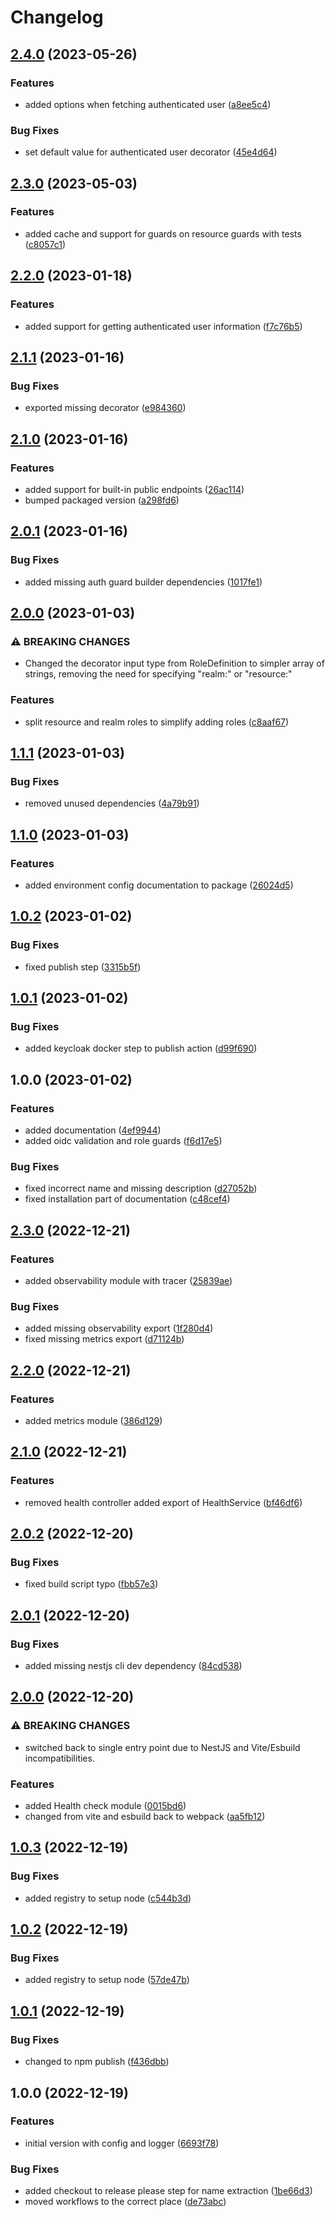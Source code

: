# Changelog

## [2.4.0](https://github.com/flowcore-io/library-nestjs-oidc-protect-ts/compare/v2.3.0...v2.4.0) (2023-05-26)


### Features

* added options when fetching authenticated user ([a8ee5c4](https://github.com/flowcore-io/library-nestjs-oidc-protect-ts/commit/a8ee5c425bc5494ed4892a6e610884d476b08866))


### Bug Fixes

* set default value for authenticated user decorator ([45e4d64](https://github.com/flowcore-io/library-nestjs-oidc-protect-ts/commit/45e4d64aecf18b05f8c27ab6e7de18cf5d7ce09f))

## [2.3.0](https://github.com/flowcore-io/library-nestjs-oidc-protect-ts/compare/v2.2.0...v2.3.0) (2023-05-03)


### Features

* added cache and support for guards on resource guards with tests ([c8057c1](https://github.com/flowcore-io/library-nestjs-oidc-protect-ts/commit/c8057c107a86d22c63bd308baacc40328e6e3394))

## [2.2.0](https://github.com/flowcore-io/library-nestjs-oidc-protect-ts/compare/v2.1.1...v2.2.0) (2023-01-18)


### Features

* added support for getting authenticated user information ([f7c76b5](https://github.com/flowcore-io/library-nestjs-oidc-protect-ts/commit/f7c76b5efff2d68bed96df86c8d358181055c715))

## [2.1.1](https://github.com/flowcore-io/library-nestjs-oidc-protect-ts/compare/v2.1.0...v2.1.1) (2023-01-16)


### Bug Fixes

* exported missing decorator ([e984360](https://github.com/flowcore-io/library-nestjs-oidc-protect-ts/commit/e984360f82e13d52a8094cf5759404c9e4868485))

## [2.1.0](https://github.com/flowcore-io/library-nestjs-oidc-protect-ts/compare/v2.0.1...v2.1.0) (2023-01-16)


### Features

* added support for built-in public endpoints ([26ac114](https://github.com/flowcore-io/library-nestjs-oidc-protect-ts/commit/26ac114bf376b3007865c05a7e5740671c661b92))
* bumped packaged version ([a298fd6](https://github.com/flowcore-io/library-nestjs-oidc-protect-ts/commit/a298fd6fcf5105bf27d872809316bffa662409a1))

## [2.0.1](https://github.com/flowcore-io/library-nestjs-oidc-protect-ts/compare/v2.0.0...v2.0.1) (2023-01-16)


### Bug Fixes

* added missing auth guard builder dependencies ([1017fe1](https://github.com/flowcore-io/library-nestjs-oidc-protect-ts/commit/1017fe15dee8b63f9bbb49cb4c604af275d8b075))

## [2.0.0](https://github.com/flowcore-io/library-nestjs-oidc-protect-ts/compare/v1.1.1...v2.0.0) (2023-01-03)


### ⚠ BREAKING CHANGES

* Changed the decorator input type from RoleDefinition to simpler array of strings, removing the need for specifying "realm:" or "resource:"

### Features

* split resource and realm roles to simplify adding roles ([c8aaf67](https://github.com/flowcore-io/library-nestjs-oidc-protect-ts/commit/c8aaf6761baf9064be572fbb780fa358d3413a2e))

## [1.1.1](https://github.com/flowcore-io/library-nestjs-oidc-protect-ts/compare/v1.1.0...v1.1.1) (2023-01-03)


### Bug Fixes

* removed unused dependencies ([4a79b91](https://github.com/flowcore-io/library-nestjs-oidc-protect-ts/commit/4a79b9198f83da7e4ca42417358b41ec47e8ad57))

## [1.1.0](https://github.com/flowcore-io/library-nestjs-oidc-protect-ts/compare/v1.0.2...v1.1.0) (2023-01-03)


### Features

* added environment config documentation to package ([26024d5](https://github.com/flowcore-io/library-nestjs-oidc-protect-ts/commit/26024d50cca8efb577c665706e3a7916ddd40b48))

## [1.0.2](https://github.com/flowcore-io/library-nestjs-oidc-protect-ts/compare/v1.0.1...v1.0.2) (2023-01-02)


### Bug Fixes

* fixed publish step ([3315b5f](https://github.com/flowcore-io/library-nestjs-oidc-protect-ts/commit/3315b5f0dd7fec619f44ccebe0079f169bc2c808))

## [1.0.1](https://github.com/flowcore-io/library-nestjs-oidc-protect-ts/compare/v1.0.0...v1.0.1) (2023-01-02)


### Bug Fixes

* added keycloak docker step to publish action ([d99f690](https://github.com/flowcore-io/library-nestjs-oidc-protect-ts/commit/d99f6905dc05e916bc130fce34e0a57d732558c7))

## 1.0.0 (2023-01-02)


### Features

* added documentation ([4ef9944](https://github.com/flowcore-io/library-nestjs-oidc-protect-ts/commit/4ef9944f32a69ee6b0bd8cc573e27e482edaa93e))
* added oidc validation and role guards ([f6d17e5](https://github.com/flowcore-io/library-nestjs-oidc-protect-ts/commit/f6d17e5ed1479f4f5dd8ecd7e2102059504758b4))


### Bug Fixes

* fixed incorrect name and missing description ([d27052b](https://github.com/flowcore-io/library-nestjs-oidc-protect-ts/commit/d27052b64bc389a147d4ded806ffa485b8067d39))
* fixed installation part of documentation ([c48cef4](https://github.com/flowcore-io/library-nestjs-oidc-protect-ts/commit/c48cef48b1fdaf0ada6af25e122dceebd77932fa))

## [2.3.0](https://github.com/flowcore-io/library-flowcore-microservice-ts/compare/v2.2.0...v2.3.0) (2022-12-21)


### Features

* added observability module with tracer ([25839ae](https://github.com/flowcore-io/library-flowcore-microservice-ts/commit/25839ae5ce41fcae4a8f35d548bec513784489c4))


### Bug Fixes

* added missing observability export ([1f280d4](https://github.com/flowcore-io/library-flowcore-microservice-ts/commit/1f280d48cc2ad47616b3ee53003e7ed50c60af39))
* fixed missing metrics export ([d71124b](https://github.com/flowcore-io/library-flowcore-microservice-ts/commit/d71124b4f95583669a3790150f89f41175bb385e))

## [2.2.0](https://github.com/flowcore-io/library-flowcore-microservice-ts/compare/v2.1.0...v2.2.0) (2022-12-21)


### Features

* added metrics module ([386d129](https://github.com/flowcore-io/library-flowcore-microservice-ts/commit/386d129dcf5bbe1428e359df5313bc983ea268a4))

## [2.1.0](https://github.com/flowcore-io/library-flowcore-microservice-ts/compare/v2.0.2...v2.1.0) (2022-12-21)


### Features

* removed health controller added export of HealthService ([bf46df6](https://github.com/flowcore-io/library-flowcore-microservice-ts/commit/bf46df6e36a2f8b70cc666663999450474bcf2d9))

## [2.0.2](https://github.com/flowcore-io/library-flowcore-microservice-ts/compare/v2.0.1...v2.0.2) (2022-12-20)


### Bug Fixes

* fixed build script typo ([fbb57e3](https://github.com/flowcore-io/library-flowcore-microservice-ts/commit/fbb57e3db946f0c77ee209971cbd0da9c21a77d0))

## [2.0.1](https://github.com/flowcore-io/library-flowcore-microservice-ts/compare/v2.0.0...v2.0.1) (2022-12-20)


### Bug Fixes

* added missing nestjs cli dev dependency ([84cd538](https://github.com/flowcore-io/library-flowcore-microservice-ts/commit/84cd538df5d5a022db820c2b95944de5315448e4))

## [2.0.0](https://github.com/flowcore-io/library-flowcore-microservice-ts/compare/v1.0.3...v2.0.0) (2022-12-20)


### ⚠ BREAKING CHANGES

* switched back to single entry point due to NestJS and Vite/Esbuild incompatibilities.

### Features

* added Health check module ([0015bd6](https://github.com/flowcore-io/library-flowcore-microservice-ts/commit/0015bd6fbc355c7bde6be970a170010a9abf628b))
* changed from vite and esbuild back to webpack ([aa5fb12](https://github.com/flowcore-io/library-flowcore-microservice-ts/commit/aa5fb129f9674bdbc922952e85697c4a6e1679d9))

## [1.0.3](https://github.com/flowcore-io/library-flowcore-microservice-ts/compare/v1.0.2...v1.0.3) (2022-12-19)


### Bug Fixes

* added registry to setup node ([c544b3d](https://github.com/flowcore-io/library-flowcore-microservice-ts/commit/c544b3dde7d958576320eb51211492a8ad267413))

## [1.0.2](https://github.com/flowcore-io/library-flowcore-microservice-ts/compare/v1.0.1...v1.0.2) (2022-12-19)


### Bug Fixes

* added registry to setup node ([57de47b](https://github.com/flowcore-io/library-flowcore-microservice-ts/commit/57de47bd8144378f89f8251fca63f68b380a8f94))

## [1.0.1](https://github.com/flowcore-io/library-flowcore-microservice-ts/compare/v1.0.0...v1.0.1) (2022-12-19)


### Bug Fixes

* changed to npm publish ([f436dbb](https://github.com/flowcore-io/library-flowcore-microservice-ts/commit/f436dbb0dff2292435873a1e2625425b55e0de96))

## 1.0.0 (2022-12-19)


### Features

* initial version with config and logger ([6693f78](https://github.com/flowcore-io/library-flowcore-microservice-ts/commit/6693f78431287f0e9371d399c933454a66e46af0))


### Bug Fixes

* added checkout to release please step for name extraction ([1be66d3](https://github.com/flowcore-io/library-flowcore-microservice-ts/commit/1be66d35cfd7b827a93c890bc6c0334d892578f7))
* moved workflows to the correct place ([de73abc](https://github.com/flowcore-io/library-flowcore-microservice-ts/commit/de73abccbd490dac32d170c2e8e16db341f0f3e7))
